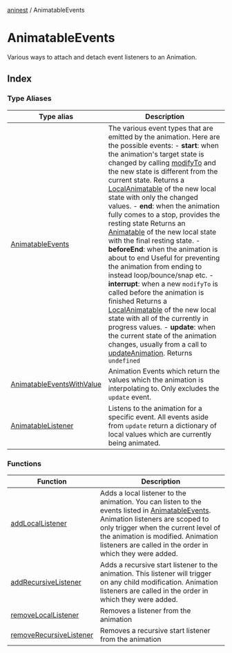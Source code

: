 [aninest](../index.md) / AnimatableEvents

# AnimatableEvents

Various ways to attach and detach event listeners to an Animation.

## Index

### Type Aliases

| Type alias | Description |
| ------ | ------ |
| [AnimatableEvents](type-aliases/AnimatableEvents.md) | The various event types that are emitted by the animation. Here are the possible events: - **start**: when the animation's target state is changed by calling [modifyTo](../Animatable/functions/modifyTo.md) and the new state is different from the current state. Returns a [LocalAnimatable](../AnimatableTypes/type-aliases/LocalAnimatable.md) of the new local state with only the changed values. - **end**: when the animation fully comes to a stop, provides the resting state Returns an [Animatable](../AnimatableTypes/type-aliases/Animatable.md) of the new local state with the final resting state. - **beforeEnd**: when the animation is about to end Useful for preventing the animation from ending to instead loop/bounce/snap etc. - **interrupt**: when a new `modifyTo` is called before the animation is finished Returns a [LocalAnimatable](../AnimatableTypes/type-aliases/LocalAnimatable.md) of the new local state with all of the currently in progress values. - **update**: when the current state of the animation changes, usually from a call to [updateAnimation](../Animatable/functions/updateAnimation.md). Returns `undefined` |
| [AnimatableEventsWithValue](type-aliases/AnimatableEventsWithValue.md) | Animation Events which return the values which the animation is interpolating to. Only excludes the `update` event. |
| [AnimatableListener](type-aliases/AnimatableListener.md) | Listens to the animation for a specific event. All events aside from `update` return a dictionary of local values which are currently being animated. |

### Functions

| Function | Description |
| ------ | ------ |
| [addLocalListener](functions/addLocalListener.md) | Adds a local listener to the animation. You can listen to the events listed in [AnimatableEvents](type-aliases/AnimatableEvents.md). Animation listeners are scoped to only trigger when the current level of the animation is modified. Animation listeners are called in the order in which they were added. |
| [addRecursiveListener](functions/addRecursiveListener.md) | Adds a recursive start listener to the animation. This listener will trigger on any child modification. Animation listeners are called in the order in which they were added. |
| [removeLocalListener](functions/removeLocalListener.md) | Removes a listener from the animation |
| [removeRecursiveListener](functions/removeRecursiveListener.md) | Removes a recursive start listener from the animation |
